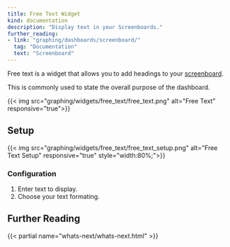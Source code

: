 ```yaml
---
title: Free Text Widget
kind: documentation
description: "Display text in your Screenboards."
further_reading:
- link: "graphing/dashboards/screenboard/"
  tag: "Documentation"
  text: "Screenboard"
---
```


Free text is a widget that allows you to add headings to your [screenboard][1].

This is commonly used to state the overall purpose of the dashboard.

{{< img src="graphing/widgets/free_text/free_text.png" alt="Free Text" responsive="true">}}

## Setup

{{< img src="graphing/widgets/free_text/free_text_setup.png" alt="Free Text Setup" responsive="true" style="width:80%;">}}

### Configuration

1. Enter text to display.
2. Choose your text formating.

## Further Reading

{{< partial name="whats-next/whats-next.html" >}}

[1]: /graphing/dashboards/screenboard
